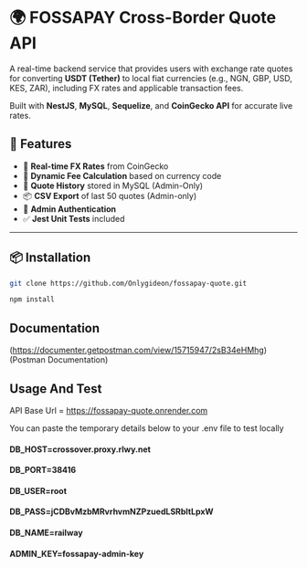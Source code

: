 # 🌍 FOSSAPAY Cross-Border Quote API

A real-time backend service that provides users with exchange rate quotes for converting **USDT (Tether)** to local fiat currencies (e.g., NGN, GBP, USD, KES, ZAR), including FX rates and applicable transaction fees.

Built with **NestJS**, **MySQL**, **Sequelize**, and **CoinGecko API** for accurate live rates.

## 🚀 Features

- 🔁 **Real-time FX Rates** from CoinGecko
- 💸 **Dynamic Fee Calculation** based on currency code
- 🧾 **Quote History** stored in MySQL (Admin-Only)
- 📦 **CSV Export** of last 50 quotes (Admin-only)
- 🔐 **Admin Authentication**
- ✅ **Jest Unit Tests** included

---

## 📦 Installation

```bash
git clone https://github.com/Onlygideon/fossapay-quote.git

npm install
```

## Documentation

(https://documenter.getpostman.com/view/15715947/2sB34eHMhg) (Postman Documentation)

## Usage And Test

API Base Url = https://fossapay-quote.onrender.com

You can paste the temporary details below to your .env file to test locally

#### DB_HOST=crossover.proxy.rlwy.net

#### DB_PORT=38416

#### DB_USER=root

#### DB_PASS=jCDBvMzbMRvrhvmNZPzuedLSRbltLpxW

#### DB_NAME=railway

#### ADMIN_KEY=fossapay-admin-key
